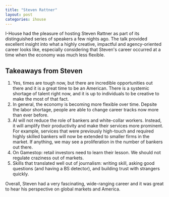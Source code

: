 ```yaml
---
title: "Steven Rattner"
layout: post
categories: ihouse
---
```


I-House had the pleasure of hosting Steven Rattner as part of its distinguished series of speakers a few nights ago. The talk provided excellent insight into what a highly creative, impactful and agency-oriented career looks like, especially considering that Steven's career occurred at a time when the economy was much less flexible.

## Takeaways from Steven

1. Yes, times are tough now, but there are incredible opportunities out there and it is a great time to be an American. There is a systemic shortage of talent right now, and it is up to individuals to be creative to make the most of that fact.
2. In general, the economy is becoming more flexible over time. Depsite the labor shortage, people are able to change career tracks now more than ever before.
3. AI will not reduce the role of bankers and white-collar workers. Instead, it will amplify their productivity and make their services more prominent. For example, services that were previously high-touch and required highly skilled bankers will now be extended to smaller firms in the market. If anything, we may see a proliferation in the number of bankers out there.
4. On Gamestop: retail investors need to learn their lesson. We should not regulate craziness out of markets.
5. Skills that translated well out of journalism: writing skill, asking good questions (and having a BS detector), and building trust with strangers quickly.

Overall, Steven had a very fascinating, wide-ranging career and it was great to hear his perspective on global markets and America.
